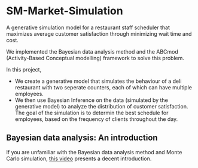 # SM-Market-Simulation

A generative simulation model for a restaurant staff scheduler that maximizes average customer satisfaction through minimizing wait time and cost.

We implemented the Bayesian data analysis method and the ABCmod (Activity-Based Conceptual modelling) framework to solve this problem.

In this project,
* We create a generative model that simulates the behaviour of a deli restaurant with two seperate counters, each of which can have multiple employees.
* We then use Bayesian Inference on the data (simulated by the generative model) to analyze the distribution of customer satisfaction.
The goal of the simulation is to determin the best schedule for employees, based on the frequency of clients throughout the day.

## Bayesian data analysis: An introduction
If you are unfamiliar with the Bayesian data analysis method and Monte Carlo simulation, [this video](https://youtu.be/3OJEae7Qb_o?t=277) presents a decent introduction.
